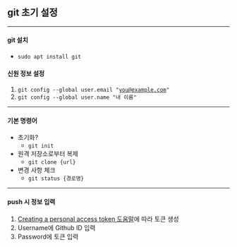 ## git 초기 설정
----
#### git 설치
* <code>sudo apt install git</code>
#### 신원 정보 설정
1. <code>git config --global user.email "you@example.com"</code>
2. <code>git config --global user.name "내 이름"</code>
----
#### 기본 명령어
- 초기화?
  - <code>git init</code>
- 원격 저장소로부터 복제
  - <code>git clone {url}</code>
- 변경 사항 체크
  - <code>git status {경로명}</code>
----
#### push 시 정보 입력
1. [Creating a personal access token 도움말](https://docs.github.com/en/authentication/keeping-your-account-and-data-secure/creating-a-personal-access-token)에 따라 토큰 생성
2. Username에 Github ID 입력
3. Password에 토큰 입력
